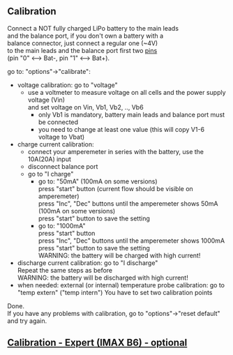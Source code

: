 Calibration
-----------
Connect a NOT fully charged LiPo battery to the main leads  
and the balance port, if you don't own a battery with a  
balance connector, just connect a regular one (~4V)  
to the main leads and the balance port first two [pins](docs/connectors/balancePortPins.jpeg)  
(pin "0" <--> Bat-, pin "1" <--> Bat+). 

go to: "options"->"calibrate":
- voltage calibration: go to "voltage"
   - use a voltmeter to measure voltage on all cells and the power supply voltage (Vin)  
     and set voltage on Vin, Vb1, Vb2, .., Vb6  
      - only Vb1 is mandatory, battery main leads and balance port must be connected
      - you need to change at least one value (this will copy V1-6 voltage to Vbat)
- charge current calibration: 
  - connect your amperemeter in series with the battery, use the 10A(20A) input  
  - disconnect balance port
  - go to "I charge"  
    - go to: "50mA" (100mA on some versions)  
      press "start" button (current flow should be visible on amperemeter)  
      press "Inc", "Dec" buttons until the amperemeter shows 50mA (100mA on some versions)  
      press "start" button to save the setting  
    - go to: "1000mA"  
      press "start" button  
      press "Inc", "Dec" buttons until the amperemeter shows 1000mA  
      press "start" button to save the setting  
      WARNING: the battery will be charged with high current!
- discharge current calibration: go to "I discharge"  
    Repeat the same steps as before  
    WARNING: the battery will be discharged with high current!
- when needed: external (or internal) temperature probe calibration: go to "temp extern" ("temp intern")
    You have to set two calibration points

Done.  
If you have any problems with calibration, go to "options"->"reset default" and try again.

[Calibration - Expert (IMAX B6) - optional](docs/calibration_expert.md)
-----------------------------------------------------------------------
